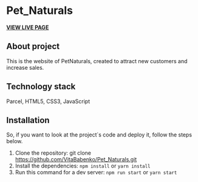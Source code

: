 # Pet_Naturals

**[VIEW LIVE PAGE](https://vitababenko.github.io/Pet_Naturals/)**

## About project

This is the website of PetNaturals, created to attract new customers and increase sales.

## Technology stack

Parcel, HTML5, CSS3, JavaScript

## Installation

So, if you want to look at the project`s code and deploy it, follow the steps below.

1.  Clone the repository:
    git clone https://github.com/VitaBabenko/Pet_Naturals.git
2.  Install the dependencies:
    `npm install` or `yarn install`
3.  Run this command for a dev server:
    `npm run start` or `yarn start`
